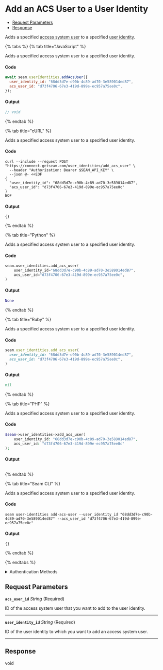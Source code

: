 # Add an ACS User to a User Identity

- [Request Parameters](#request-parameters)
- [Response](#response)

Adds a specified [access system user](https://docs.seam.co/latest/capability-guides/access-systems/user-management) to a specified [user identity](../../capability-guides/mobile-access/managing-mobile-app-user-accounts-with-user-identities.md#what-is-a-user-identity).


{% tabs %}
{% tab title="JavaScript" %}

Adds a specified access system user to a specified user identity.

#### Code

```javascript
await seam.userIdentities.addAcsUser({
  user_identity_id: "68dd3d7e-c90b-4c89-ad70-3e589014ed87",
  acs_user_id: "d73f4706-67e3-419d-899e-ec957a75ee0c",
});
```

#### Output

```javascript
// void
```
{% endtab %}

{% tab title="cURL" %}

Adds a specified access system user to a specified user identity.

#### Code

```curl
curl --include --request POST "https://connect.getseam.com/user_identities/add_acs_user" \
  --header "Authorization: Bearer $SEAM_API_KEY" \
  --json @- <<EOF
{
  "user_identity_id": "68dd3d7e-c90b-4c89-ad70-3e589014ed87",
  "acs_user_id": "d73f4706-67e3-419d-899e-ec957a75ee0c"
}
EOF
```

#### Output

```curl
{}
```
{% endtab %}

{% tab title="Python" %}

Adds a specified access system user to a specified user identity.

#### Code

```python
seam.user_identities.add_acs_user(
    user_identity_id="68dd3d7e-c90b-4c89-ad70-3e589014ed87",
    acs_user_id="d73f4706-67e3-419d-899e-ec957a75ee0c",
)
```

#### Output

```python
None
```
{% endtab %}

{% tab title="Ruby" %}

Adds a specified access system user to a specified user identity.

#### Code

```ruby
seam.user_identities.add_acs_user(
  user_identity_id: "68dd3d7e-c90b-4c89-ad70-3e589014ed87",
  acs_user_id: "d73f4706-67e3-419d-899e-ec957a75ee0c",
)
```

#### Output

```ruby
nil
```
{% endtab %}

{% tab title="PHP" %}

Adds a specified access system user to a specified user identity.

#### Code

```php
$seam->user_identities->add_acs_user(
    user_identity_id: "68dd3d7e-c90b-4c89-ad70-3e589014ed87",
    acs_user_id: "d73f4706-67e3-419d-899e-ec957a75ee0c"
);
```

#### Output

```php

```
{% endtab %}

{% tab title="Seam CLI" %}

Adds a specified access system user to a specified user identity.

#### Code

```seam_cli
seam user-identities add-acs-user --user_identity_id "68dd3d7e-c90b-4c89-ad70-3e589014ed87" --acs_user_id "d73f4706-67e3-419d-899e-ec957a75ee0c"
```

#### Output

```seam_cli
{}
```
{% endtab %}

{% endtabs %}


<details>

<summary>Authentication Methods</summary>

- API key
- Personal access token
  <br>Must also include the `seam-workspace` header in the request.

To learn more, see [Authentication](https://docs.seam.co/latest/api/authentication).
</details>

## Request Parameters

**`acs_user_id`** *String* (Required)

ID of the access system user that you want to add to the user identity.

---

**`user_identity_id`** *String* (Required)

ID of the user identity to which you want to add an access system user.

---


## Response

void

